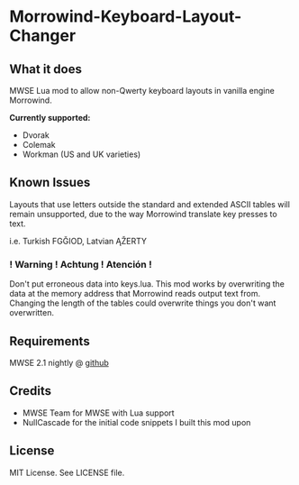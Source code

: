 # Morrowind-Keyboard-Layout-Changer

## What it does ##

MWSE Lua mod to allow non-Qwerty keyboard layouts in vanilla engine Morrowind.

**Currently supported:**

* Dvorak
* Colemak
* Workman (US and UK varieties)

## Known Issues ##

Layouts that use letters outside the standard and extended ASCII tables will remain unsupported, due to the way Morrowind translate key presses to text.

i.e. Turkish FGĞIOD, Latvian ĄŽERTY

### ! Warning ! Achtung ! Atención !   ###

Don't put erroneous data into keys.lua. This mod works by overwriting the data at the memory address that Morrowind reads output text from. Changing the length of the tables could overwrite things you don't want overwritten.

## Requirements ##
MWSE 2.1 nightly @ [github](https://github.com/MWSE/MWSE)

## Credits ##

* MWSE Team for MWSE with Lua support
* NullCascade for the initial code snippets I built this mod upon

## License ##

MIT License. See LICENSE file.